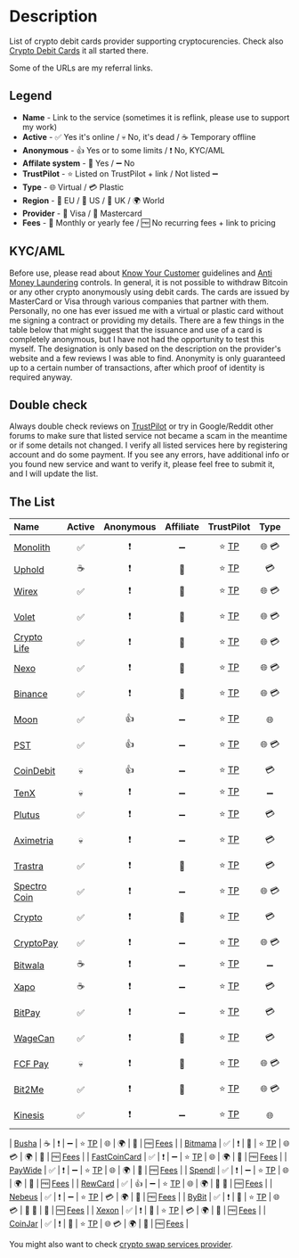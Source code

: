 # Description
List of crypto debit cards provider supporting cryptocurencies. Check also [Crypto Debit Cards](https://0ut3r.space/2018/07/30/crypto-debit-cards/) it all started there.

Some of the URLs are my referral links.

## Legend
+ **Name** - Link to the service (sometimes it is reflink, please use to support my work)
+ **Active** - :white_check_mark: Yes it's online / :skull: No, it's dead / :coffee: Temporary offline
+ **Anonymous** - :+1: Yes or to some limits / :heavy_exclamation_mark: No, KYC/AML
+ **Affilate system** - :link: Yes / :heavy_minus_sign: No 
+ **TrustPilot** - :star: Listed on TrustPilot + link / Not listed :heavy_minus_sign:
+ **Type** - :globe_with_meridians: Virtual / :credit_card: Plastic
+ **Region** - :deciduous_tree: EU / :cactus: US / :tea: UK / :earth_africa: World 
+ **Provider** - :large_blue_diamond: Visa / :red_circle: Mastercard
+ **Fees** - :calendar: Monthly or yearly fee / :free: No recurring fees + link to pricing

## KYC/AML
Before use, please read about [Know Your Customer](https://en.wikipedia.org/wiki/Know_your_customer) guidelines and [Anti Money Laundering](https://en.wikipedia.org/wiki/Money_laundering#Anti-money_laundering) controls. In general, it is not possible to withdraw Bitcoin or any other crypto anonymously using debit cards. The cards are issued by MasterCard or Visa through various companies that partner with them. Personally, no one has ever issued me with a virtual or plastic card without me signing a contract or providing my details. There are a few things in the table below that might suggest that the issuance and use of a card is completely anonymous, but I have not had the opportunity to test this myself. The designation is only based on the description on the provider's website and a few reviews I was able to find. Anonymity is only guaranteed up to a certain number of transactions, after which proof of identity is required anyway.

## Double check

Always double check reviews on [TrustPilot](https://www.trustpilot.com/) or try in Google/Reddit other forums to make sure that listed service not became a scam in the meantime or if some details not changed. I verify all listed services here by registering account and do some payment. If you see any errors, have additional info or you found new service and want to verify it, please feel free to submit it, and I will update the list.

## The List

| Name                                                         |          Active          | Anonymous |     Affiliate      | TrustPilot | Type |    Region     |      Provider      | Fees |
| :----------------------------------------------------------- | :----------------------: | :-------: | :----------------: | :--------: | :--: | :-----------: | :----------------: | :--: |
| [Monolith](https://monolith.xyz/)                            | :white_check_mark: |   :heavy_exclamation_mark:    | :heavy_minus_sign: | :star: [TP](https://www.trustpilot.com/review/monolith.xyz) | :globe_with_meridians: :credit_card: | :tea: :deciduous_tree: | :large_blue_diamond: | :free: [Fees](https://monolith.xyz/pricing/card/gbp) |
| [Uphold](https://uphold.com/)           | :coffee: |   :heavy_exclamation_mark:    |       :link:       | :star: [TP](https://www.trustpilot.com/review/uphold.com) | :credit_card: | :tea: | :red_circle: | :free: |
| [Wirex](https://wirexapp.com/r/hoek)                         | :white_check_mark: |   :heavy_exclamation_mark:    |       :link:       | :star: [TP](https://www.trustpilot.com/review/wirexapp.com) | :globe_with_meridians: :credit_card: | :tea: :deciduous_tree: | :large_blue_diamond: :red_circle: | :free: [Fees](https://wirexapp.com/pricing) |
| [Volet](https://account.volet.com:443/referral/91ea2f45-0cb7-488b-bf05-a442d1c74ab4) | :white_check_mark: |   :heavy_exclamation_mark:    |       :link:       | :star: [TP](https://www.trustpilot.com/review/volet.com) | :globe_with_meridians: :credit_card: | :tea: :deciduous_tree: | :large_blue_diamond: :red_circle: | :free: [Fees](https://volet.com/fees/personal) |
| [Crypto Life](https://withcl.com/)    | :white_check_mark: |   :heavy_exclamation_mark:    |       :link:       | :star: [TP](https://www.trustpilot.com/review/cl-cards.com) | :globe_with_meridians: :credit_card: | :earth_africa: | :large_blue_diamond: :red_circle: | :free: [Fees](https://withcl.com/wp-content/uploads/2023/11/Fee-Information-Document-CL-Card-Monavate.pdf) |
| [Nexo](https://nexo.com/ref/eol12dq9om?src=web-link) | :white_check_mark: | :heavy_exclamation_mark: | :link: | :star: [TP](https://www.trustpilot.com/review/nexo.com) | :globe_with_meridians: :credit_card: | :earth_africa: | :red_circle: | :free: [Fees](https://support.nexo.com/s/article/what-are-the-limits-and-fees-of-the-nexo-card) |
| [Binance](https://www.binance.com/) | :white_check_mark: | :heavy_exclamation_mark: | :link: | :star: [TP](https://trustpilot.com/review/binance.com) | :globe_with_meridians: :credit_card: | :tea: :deciduous_tree: | :large_blue_diamond: | :free: [Fees](https://www.binance.com/en/support/faq/binance-card-fees-and-limits-8a95adf442d646438f731ccec889b830) |
| [Moon](https://paywithmoon.com/)                             |    :white_check_mark:    |  :+1: |       :heavy_minus_sign:       | :star: [TP](https://www.trustpilot.com/review/paywithmoon.com) | :globe_with_meridians: | :cactus: | :large_blue_diamond: | :free: [Fees](https://paywithmoon.com/faqs) |
| [PST](https://pst.net/)                                      |    :white_check_mark:    |  :+1: |       :heavy_minus_sign:       | :star: [TP](https://www.trustpilot.com/review/pst.net) | :globe_with_meridians: :credit_card: | :cactus: | :large_blue_diamond: | :calendar: [Fees](https://pst.net/cards) |
| [CoinDebit](https://www.coindebit.io/)                       |    :skull:    |  :+1: |       :heavy_minus_sign:       | :star: [TP](https://www.trustpilot.com/review/coindebit.io) | :credit_card: | :earth_africa: | :large_blue_diamond: :red_circle: | :free: [Fees](https://www.coindebit.io/faqs) |
| [TenX](https://www.tenx.tech/)                               | :skull: |   :heavy_exclamation_mark:    |       :heavy_minus_sign:       |   :star: [TP](https://www.trustpilot.com/review/tenx.tech)   | :heavy_minus_sign: | :heavy_minus_sign: | :heavy_minus_sign: | :free: |
| [Plutus](https://plutus.it/)                                 | :white_check_mark: |   :heavy_exclamation_mark:    |       :heavy_minus_sign:       | :star: [TP](https://www.trustpilot.com/review/plutus.it) | :credit_card: | :tea: :deciduous_tree: | :large_blue_diamond: | :free: [Fees](https://plutus.it/accounts) |
| [Aximetria](https://www.aximetria.com/)                      | :skull: |   :heavy_exclamation_mark:    |       :heavy_minus_sign:       | :star: [TP](https://www.trustpilot.com/review/aximetria.com) | :credit_card: | :earth_africa: | :large_blue_diamond: :red_circle: | :free: [Fees](https://www.aximetria.com/fees) |
| [Trastra](https://trastra.com/)                              | :white_check_mark: |   :heavy_exclamation_mark:    |       :link:       | :star: [TP](https://www.trustpilot.com/review/trastra.com) | :credit_card: | :earth_africa: | :large_blue_diamond: | :calendar: [Fees](https://trastra.com/fees/) |
| [Spectro Coin](https://spectrocoin.com/)                     | :white_check_mark: |   :heavy_exclamation_mark:    |       :heavy_minus_sign:       |   :star: [TP](https://www.trustpilot.com/review/spectrocoin.com)   | :globe_with_meridians: :credit_card: | :tea: :deciduous_tree: | :large_blue_diamond: |   :free: [Fees](https://spectrocoin.com/en/bitcoin-debit-card.html)   |
| [Crypto](https://crypto.com/)                       | :white_check_mark: |   :heavy_exclamation_mark:    |       :link:       | :star: [TP](https://www.trustpilot.com/review/crypto.com) | :credit_card: | :earth_africa: | :large_blue_diamond: | :free: [Fees](https://crypto.com/eea/cards) |
| [CryptoPay](https://cryptopay.me/)                           | :white_check_mark: |   :heavy_exclamation_mark:    |       :heavy_minus_sign:       | :star: [TP](https://www.trustpilot.com/review/cryptopay.me) | :globe_with_meridians: :credit_card: | :tea: :deciduous_tree: | :large_blue_diamond: |   :free: [Fees](https://cryptopay.me/crypto-card)   |
| [Bitwala](https://www.bitwala.com/)                          | :coffee: |   :heavy_exclamation_mark:    |       :heavy_minus_sign:       | :star: [TP](https://www.trustpilot.com/review/bitwala.de) | :heavy_minus_sign: | :heavy_minus_sign: | :heavy_minus_sign: | :free: |
| [Xapo](https://www.xapo.com/)                                | :coffee: |   :heavy_exclamation_mark:    |       :heavy_minus_sign:       | :star: [TP](https://www.trustpilot.com/review/www.xapo.com) | :credit_card: | :tea: | :large_blue_diamond: | :free: [Fees](https://www.xapobank.com/private-banking/global-debit-card) |
| [BitPay](https://bitpay.com/)                                | :white_check_mark: |   :heavy_exclamation_mark:    |       :heavy_minus_sign:       | :star: [TP](https://www.trustpilot.com/review/bitpay.com) | :credit_card: | :cactus: | :red_circle: | :free: [Fees](https://bitpay.com/card) |
| [WageCan](https://wagecan.com/?r=JKNDAH)                              | :white_check_mark: |   :heavy_exclamation_mark:    |       :link:       | :star: [TP](https://www.trustpilot.com/review/wagecan.com) | :credit_card: | :earth_africa: | :red_circle: | :free: [Fees](https://wagecan.com/card/fee) |
| [FCF Pay](https://fcfpay.com/)                               | :skull: |   :heavy_exclamation_mark:    | :link: | :star: [TP](https://www.trustpilot.com/review/fcfpay.com) | :globe_with_meridians: :credit_card: | :earth_africa: | :large_blue_diamond: | :calendar: [Fees](https://fcfpay.com/physical-prepaid-crypto-cards/) |
| [Bit2Me](https://bit2me.com/)                                | :white_check_mark: |   :heavy_exclamation_mark:    |       :link:       | :star: [TP](https://www.trustpilot.com/review/www.bit2me.com) | :globe_with_meridians: :credit_card: | :earth_africa: | :red_circle: | :free: [Fees](https://bit2me.com/suite/card) |
| [Kinesis](https://kinesis.money/)                            | :white_check_mark: |   :heavy_exclamation_mark:    |       :heavy_minus_sign:       | :star: [TP](https://www.trustpilot.com/review/kinesis.money) | :globe_with_meridians: | :earth_africa: | :red_circle: | :free: [Fees](https://kinesis.money/about-us/fees/#h-kinesis-virtual-card-fees-limits) |

| [Busha](https://www.busha.co/)                               | :coffee: |   :heavy_exclamation_mark:    | :heavy_minus_sign: | :star: [TP](https://www.trustpilot.com/review/www.busha.co) | :globe_with_meridians: | :earth_africa: | :red_circle: | :free: [Fees](https://www.busha.co/card) |
| [Bitmama](https://bitmama.io/)                               | :white_check_mark: |   :heavy_exclamation_mark:    |       :link:       | :star: [TP](https://www.trustpilot.com/review/bitmama.io) | :globe_with_meridians: :credit_card: | :earth_africa: | :red_circle: | :free: [Fees](https://bitmama.io/crypto-card/) |
| [FastCoinCard](https://fastcoincard.com/)                    | :white_check_mark: |   :heavy_exclamation_mark:    |       :heavy_minus_sign:       | :star: [TP](https://www.trustpilot.com/review/fastcoincard.com) | :globe_with_meridians: | :earth_africa: | :large_blue_diamond: | :free: [Fees](https://fastcoincard.com/pricing.php) |
| [PayWide](https://www.paywide.io/)                           | :white_check_mark: |   :heavy_exclamation_mark:    |       :heavy_minus_sign:       | :star: [TP](https://www.trustpilot.com/review/paywide.io) | :globe_with_meridians: | :earth_africa: | :large_blue_diamond: | :free: [Fees](https://support.paywide.io/hc/en-us/articles/5311192261527-What-s-PayWide-Cards-fee-structure) |
| [Spendl](https://getspendl.com/)                             | :white_check_mark: |   :heavy_exclamation_mark:    |       :heavy_minus_sign:       | :star: [TP](https://www.trustpilot.com/review/getspendl.com) | :globe_with_meridians: | :earth_africa: | :large_blue_diamond: | :free: [Fees](https://getspendl.zendesk.com/hc/en-us/articles/4404107862417-Spendl-pricing-fees-and-limits) |
| [RewCard](https://rewcard.com/)                              | :white_check_mark: |  :+1: |       :heavy_minus_sign:       | :star: [TP](https://www.trustpilot.com/review/rewcard.com) | :globe_with_meridians: | :earth_africa: | :large_blue_diamond: :red_circle: | :free: [Fees](https://rewcard.com/price.php) |
| [Nebeus](https://nebeus.com/) | :white_check_mark: | :heavy_exclamation_mark: | :heavy_minus_sign: | :star: [TP](https://www.trustpilot.com/review/www.nebeus.com) | :credit_card: | :earth_africa: | :large_blue_diamond: | :free: [Fees](https://help.nebeus.com/help-center/fees-and-limits/cash-deposits-options) |
| [ByBit](https://www.bybit.com/) | :white_check_mark: | :heavy_exclamation_mark: | :link: | :star: [TP](https://www.trustpilot.com/review/bybit.com) | :globe_with_meridians: :credit_card: | :tea: :deciduous_tree: | :red_circle: | :free: [Fees](https://www.bybit.com/en-US/promo/global/bybit-card) |
| [Xexon](https://xexon.io/) | :white_check_mark: | :heavy_exclamation_mark: | :link: | :star: [TP](https://www.trustpilot.com/review/xexon.io) | :credit_card: | :earth_africa: | :large_blue_diamond: | :free: [Fees](https://xexon.io/xexon-card-terms/) |
| [CoinJar](https://www.coinjar.com/) | :white_check_mark: | :heavy_exclamation_mark: | :link: | :star: [TP](https://www.trustpilot.com/review/cryptojar.com) | :globe_with_meridians: :credit_card: | :earth_africa: | :large_blue_diamond: | :free: [Fees](https://www.coinjar.com/global/card) |

You might also want to check [crypto swap services provider](https://github.com/h0ek/crypto-swap).
